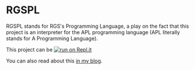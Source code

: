 # RGSPL

RGSPL stands for RGS's Programming Language, a play on the fact that this project is an interpreter for the APL programming language (APL literally stands for A Programming Language).

This project can be [![run on Repl.it](https://repl.it/badge/github/RojerGS/RGSPL)](https://rgspl.rojergs.repl.run/)

You can also read about this [in my blog](https://mathspp.com/blog/tag:lsbasi-apl#body-wrapper).
